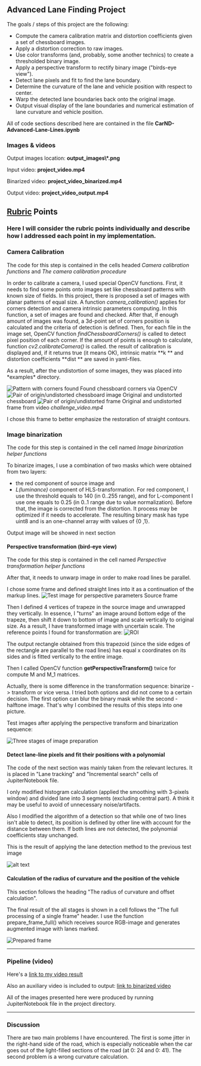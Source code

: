 **Advanced Lane Finding Project**
---
The goals / steps of this project are the following:

* Compute the camera calibration matrix and distortion coefficients given a set of chessboard images.
* Apply a distortion correction to raw images.
* Use color transforms (and, probably, some another technics) to create a thresholded binary image.
* Apply a perspective transform to rectify binary image ("birds-eye view").
* Detect lane pixels and fit to find the lane boundary.
* Determine the curvature of the lane and vehicle position with respect to center.
* Warp the detected lane boundaries back onto the original image.
* Output visual display of the lane boundaries and numerical estimation of lane curvature and vehicle position.

All of code sections described here are contained in the file **CarND-Advanced-Lane-Lines.ipynb**

### Images & videos

Output images location: **output_images\\*.png**

Input video: **project_video.mp4**

Binarized video: **project_video_binarized.mp4**

Output video: **project_video_output.mp4**

## [Rubric](https://review.udacity.com/#!/rubrics/571/view) Points

### Here I will consider the rubric points individually and describe how I addressed each point in my implementation.

### Camera Calibration

The code for this step is contained in the cells headed *Camera calibration functions* and *The camera calibration procedure*

In order to calibrate a camera, I used special OpenCV functions.
First, it needs to find some points onto images set like chessboard patterns with known size of fields.
In this project, there is proposed a set of images with planar patterns of equal size.
A function _camera_calibration()_ applies for corners detection and camera intrinsic parameters computing.
In this function, a set of images are found and checked. 
After that, if enough amount of images was found, a 3d-point set of corners position is calculated and 
the criteria of detection is defined.
Then, for each file in the image set, OpenCV function _findChessboardCorners()_ is called to
detect pixel position of each corner.
If the amount of points is enough to calculate, function _cv2.calibrateCamera()_ is called.
the result of calibration is displayed and, if it returns true (it means OK),
intrinsic matrix **k ** and distortion coefficients **dist ** are saved in yaml-files.

As a result, after the undistortion of some images, they was placed into *examples\* directory.

![Pattern with corners found](output_images/calibration2_found.png) Found chessboard corners via OpenCV
![Pair of origin/undistorted chessboard image](output_images/undistort_chessboard_2.png) Original and undistorted chessboard
![Pair of origin/undistorted frame](output_images/undistorted.png) Original and undistorted frame from video *challenge_video.mp4*

I chose this frame to better emphasize the restoration of straight contours.



### Image binarization

The code for this step is contained in the cell named *Image binarization helper functions*

To binarize images, I use a combination of two masks which were obtained from two layers:
- the red component of source image and
- *L(luminance)* component of HLS-transformation.
For red component, I use the threshold equals to 140 (in 0..255 range), and
for L-component I use one equals to 0.25 (in 0..1 range due to value normalization).
Before that, the image is corrected from the distortion. It process may be optimized if it needs to accelerate.
The resulting binary mask has type uint8 and is an one-channel array with values of {0 ,1}.

Output image will be showed in next section

#### Perspective transformation (bird-eye view)

The code for this step is contained in the cell named *Perspective transformation helper functions*

After that, it needs to unwarp image in order to make road lines be parallel.

I chose some frame and defined straight lines into it as a continuation of the markup lines.
![Test image for perspective parameters](examples\project_video.png) Source frame


Then I defined 4 vertices of trapeze in the source image and unwrapped they vertically.
In essence, I "turns" an image around bottom edge of the trapeze, then shift it down to bottom of image and scale vertically to original size.
As a result, I have transformed image with uncertain scale.
The reference points I found for transformation are:
![ROI](examples/trapeze.png)

The output rectangle obtained from this trapezoid (since the side edges of the rectangle are parallel to the road lines) has equal x coordinates on its sides and is fitted vertically to the entire image.

Then I called OpenCV function **getPerspectiveTransform()** twice for compute M and M_1 matrices.

Actually, there is some difference in the transformation sequence: binarize - > transform or vice versa.
I tried both options and did not come to a certain decision. The first option can blur the binary mask
while the second - halftone image. That's why I combined the results of this steps into one picture.

Test images after applying the perspective transform and binarization sequence:

![Three stages of image preparation](output_images/unwarped&binarized.png)

#### Detect lane-line pixels and fit their positions with a polynomial

The code of the next section was mainly taken from the relevant lectures.
It is placed in "Lane tracking" and "Incremental search" cells of JupiterNotebook file.


I only modified histogram calculation (applied the smoothing with 3-pixels window) and divided lane into 3 segments (excluding central part). A think it may be useful to avoid of unnecessary noise/artifacts.

Also I modified the algorithm of a detection so that while one of two lines isn't able to detect, its position is defined by other line with account for the distance between them.
If both lines are not detected, the polynomial coefficients stay unchanged.

This is the result of applying the lane detection method to the previous test image

![alt text](output_images/project_video_tracking.png)

#### Calculation of the radius of curvature and the position of the vehicle

This section follows the heading "The radius of curvature and offset calculation".

The final result of the all stages is shown in a cell follows the "The full processing of a single frame" header.
I use the function prepare_frame_full() which receives source RGB-image and generates augmented image with lanes marked.

![Prepared frame](output_images/hard_out.png)

---

### Pipeline (video)

Here's a [link to my video result](./project_video_output.mp4)

Also an auxiliary video is included to output:
[link to binarized video](./project_video_binarized.mp4)

All of the images presented here were produced by running JupiterNotebook file in the project directory.

---

### Discussion

There are two main problems I have encountered.
The first is some jitter in the right-hand side of the road, which is especially noticeable when the car goes out of the light-filled sections of the road (at 0: 24 and 0: 41).
The second problem is a wrong curvature calculation.

